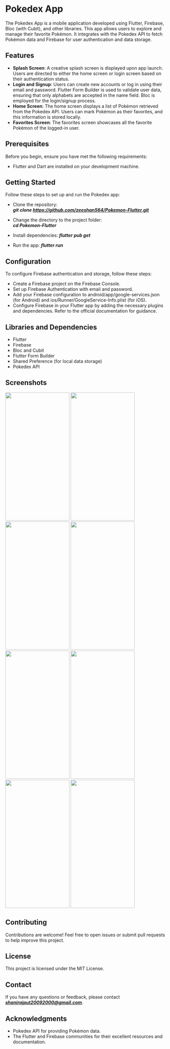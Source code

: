 # Pokedex App
The Pokedex App is a mobile application developed using Flutter, Firebase, Bloc (with Cubit), and other libraries. This app allows users to explore and manage their favorite Pokémon. It integrates with the Pokedex API to fetch Pokémon data and Firebase for user authentication and data storage.

## Features
- **Splash Screen**: A creative splash screen is displayed upon app launch. Users are directed to either the home screen or login screen based on their authentication status.
- **Login and Signup**: Users can create new accounts or log in using their email and password. Flutter Form Builder is used to validate user data, ensuring that only alphabets are accepted in the name field. Bloc is employed for the login/signup process.
- **Home Screen**: The home screen displays a list of Pokémon retrieved from the Pokedex API. Users can mark Pokémon as their favorites, and this information is stored locally.
- **Favorites Screen**: The favorites screen showcases all the favorite Pokémon of the logged-in user.

## Prerequisites
Before you begin, ensure you have met the following requirements:
- Flutter and Dart are installed on your development machine.

## Getting Started
Follow these steps to set up and run the Pokedex app:

- Clone the repository:<br>
***git clone https://github.com/zeeshan564/Pokemon-Flutter.git***

- Change the directory to the project folder:<br>
***cd Pokemon-Flutter***

- Install dependencies:
***flutter pub get***

- Run the app:
***flutter run***

## Configuration
To configure Firebase authentication and storage, follow these steps:

- Create a Firebase project on the Firebase Console.
- Set up Firebase Authentication with email and password.
- Add your Firebase configuration to android/app/google-services.json (for Android) and ios/Runner/GoogleService-Info.plist (for iOS).
- Configure Firebase in your Flutter app by adding the necessary plugins and dependencies. Refer to the official documentation for guidance.

## Libraries and Dependencies

- Flutter
- Firebase
- Bloc and Cubit
- Flutter Form Builder
- Shared Preference (for local data storage)
- Pokedex API

## Screenshots
<img src="https://github.com/zeeshan564/Pokemon-Flutter/assets/97142240/10ee9747-aa56-4bc0-a818-d6544b20a893" width="200" height="400" /> <nbsp>
<img src="https://github.com/zeeshan564/Pokemon-Flutter/assets/97142240/e127310b-7f3f-43d1-83f9-c696a3ec87ea" width="200" height="400" /> <nbsp>
<img src="https://github.com/zeeshan564/Pokemon-Flutter/assets/97142240/5bbc3fc9-01b6-4fd4-9c53-c115cf99e6bc" width="200" height="400" /> <nbsp>
<img src="https://github.com/zeeshan564/Pokemon-Flutter/assets/97142240/5f5f9b2f-32d0-4e02-866a-a5149838cb42" width="200" height="400" /> <nbsp>
<img src="https://github.com/zeeshan564/Pokemon-Flutter/assets/97142240/10c4db1e-ca1c-49a7-80f2-b591b30e6b12" width="200" height="400" /> <nbsp>
<img src="https://github.com/zeeshan564/Pokemon-Flutter/assets/97142240/15bb1a73-0915-472c-bb26-b29a513669be" width="200" height="400" /> <nbsp>
<img src="https://github.com/zeeshan564/Pokemon-Flutter/assets/97142240/8a01bc73-8db3-483e-8fbc-2936f786a07a" width="200" height="400" /> <nbsp>
<img src="https://github.com/zeeshan564/Pokemon-Flutter/assets/97142240/c1b5b93d-248f-4c37-8c17-71841d709e20" width="200" height="400" /> <nbsp>

## Contributing
Contributions are welcome! Feel free to open issues or submit pull requests to help improve this project.

## License
This project is licensed under the MIT License.

## Contact
If you have any questions or feedback, please contact ***shanirajput20092000@gmail.com***.

## Acknowledgments
- Pokedex API for providing Pokémon data.
- The Flutter and Firebase communities for their excellent resources and documentation.
